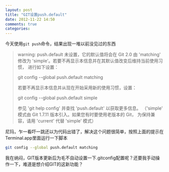 ```yaml
---
layout: post
title: "GIT设置push.default"
date: 2012-11-22 14:50
comments: true
categories: 
---
```


今天使用<code>git push</code>命令，结果出现一堆以前没见过的东西

>warning: push.default 未设置，它的默认值将会在 Git 2.0 由 'matching'
修改为 'simple'。若要不再显示本信息并在其默认值改变后维持当前使用习惯，
进行如下设置：
>
>  git config --global push.default matching
>
>若要不再显示本信息并从现在开始采用新的使用习惯，设置：
>
>  git config --global push.default simple
>
>参见 'git help config' 并查找 'push.default' 以获取更多信息。
（'simple' 模式由 Git 1.7.11 版本引入。如果您有时要使用老版本的 Git，
为保持兼容，请用 'current' 代替 'simple' 模式）

尼玛，乍一看吓一跳还以为代码出错了，解决这个问题很简单，按照上面的提示在Terminal.app里面运行一下脚本

```bash
git config --global push.default matching
```

我在纳闷，GIT版本更新后为毛不自动设置一下.gitconfig配置呢？还要我手动操作一下，难道是想介绍GIT的这新功能？